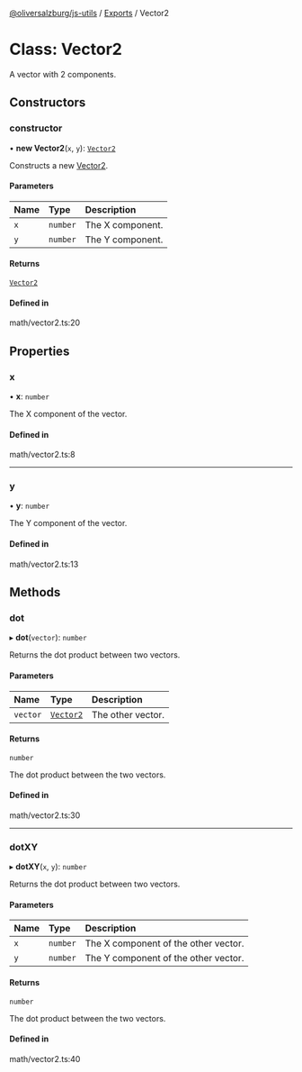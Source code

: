 [@oliversalzburg/js-utils](../README.md) / [Exports](../modules.md) / Vector2

# Class: Vector2

A vector with 2 components.

## Constructors

### constructor

• **new Vector2**(`x`, `y`): [`Vector2`](Vector2.md)

Constructs a new [Vector2](Vector2.md).

#### Parameters

| Name | Type     | Description      |
| :--- | :------- | :--------------- |
| `x`  | `number` | The X component. |
| `y`  | `number` | The Y component. |

#### Returns

[`Vector2`](Vector2.md)

#### Defined in

math/vector2.ts:20

## Properties

### x

• **x**: `number`

The X component of the vector.

#### Defined in

math/vector2.ts:8

---

### y

• **y**: `number`

The Y component of the vector.

#### Defined in

math/vector2.ts:13

## Methods

### dot

▸ **dot**(`vector`): `number`

Returns the dot product between two vectors.

#### Parameters

| Name     | Type                    | Description       |
| :------- | :---------------------- | :---------------- |
| `vector` | [`Vector2`](Vector2.md) | The other vector. |

#### Returns

`number`

The dot product between the two vectors.

#### Defined in

math/vector2.ts:30

---

### dotXY

▸ **dotXY**(`x`, `y`): `number`

Returns the dot product between two vectors.

#### Parameters

| Name | Type     | Description                          |
| :--- | :------- | :----------------------------------- |
| `x`  | `number` | The X component of the other vector. |
| `y`  | `number` | The Y component of the other vector. |

#### Returns

`number`

The dot product between the two vectors.

#### Defined in

math/vector2.ts:40
